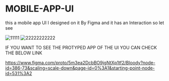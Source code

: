 # MOBILE-APP-UI
this a mobile app UI I designed  on it By Figma and it has an Interaction  so let see 



![11111](https://user-images.githubusercontent.com/60866464/225975637-13c88f48-a8b3-42a6-9859-96629d9544df.png)
![22222222222](https://user-images.githubusercontent.com/60866464/225975775-267fad9f-40b3-4c9b-9747-bfe50e570d32.png)


IF YOU WANT TO SEE THE PROTYPED APP OF THE UI  YOU CAN CHECK THE BELOW LINK



https://www.figma.com/proto/5m3ea2DcbBO9jgNtXp1tf2/Bloody?node-id=386-73&scaling=scale-down&page-id=0%3A1&starting-point-node-id=531%3A2

